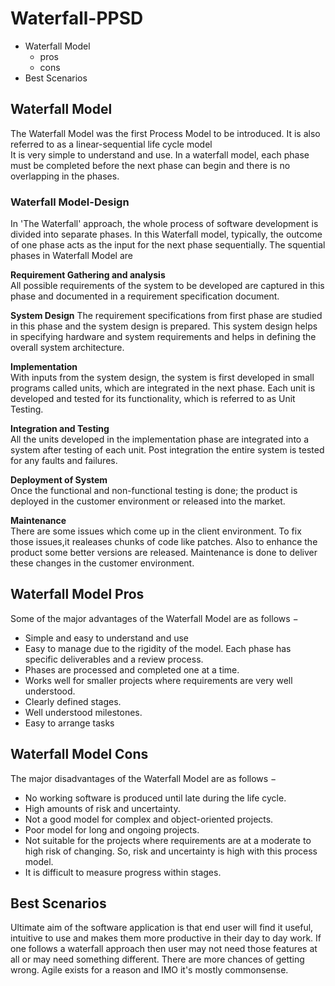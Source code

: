 # Waterfall-PPSD  
- Waterfall Model 
   - pros
   - cons
-  Best Scenarios    
## Waterfall Model  
The Waterfall Model was the first Process Model to be introduced. It is also referred to as a linear-sequential life cycle model  
It is very simple to understand and use. In a waterfall model, each phase must be completed before the next phase can begin and there is no overlapping in the phases.
### Waterfall Model-Design  
In 'The Waterfall' approach, the whole process of software development is divided into separate phases. In this Waterfall model, typically, the outcome of one phase acts as the input for the next phase sequentially. 
The squential phases in Waterfall Model are  

**Requirement Gathering  and analysis**   
All possible requirements of the system to be developed are captured in this phase and documented in a requirement specification document.  

**System Design** 
 The requirement specifications from first phase are studied in this phase and the system design is prepared. This system design helps in specifying hardware and system requirements and helps in defining the overall system architecture.
 
**Implementation**   
With inputs from the system design, the system is first developed in small programs called units, which are integrated in the next phase. Each unit is developed and tested for its functionality, which is referred to as Unit Testing.  

**Integration and Testing**   
All the units developed in the implementation phase are integrated into a system after testing of each unit. Post integration the entire system is tested for any faults and failures.    

**Deployment of System**      
 Once the functional and non-functional testing is done; the product is deployed in the customer environment or released into the market.    

**Maintenance**     
 There are some issues which come up in the client environment. To fix those issues,it realeases chunks of code like patches. Also to enhance the product some better versions are released. Maintenance is done to deliver these changes in the customer environment.      
## Waterfall Model Pros    
Some of the major advantages of the Waterfall Model are as follows −
- Simple and easy to understand and use
- Easy to manage due to the rigidity of the model. Each phase has specific deliverables and a review process.
- Phases are processed and completed one at a time.
- Works well for smaller projects where requirements are very well understood.
- Clearly defined stages.
- Well understood milestones.
- Easy to arrange tasks    
## Waterfall Model Cons       
The major disadvantages of the Waterfall Model are as follows −
- No working software is produced until late during the life cycle.
- High amounts of risk and uncertainty.
- Not a good model for complex and object-oriented projects.
- Poor model for long and ongoing projects.
- Not suitable for the projects where requirements are at a moderate to high risk of changing. So, risk and uncertainty is high with this process model.
- It is difficult to measure progress within stages.     
## Best Scenarios    
Ultimate aim of the software application is that end user will find it useful, intuitive to use and makes them more productive in their day to day work.
If one follows a waterfall approach then user may not need those features at all or may need something different. There are more chances of getting wrong.
Agile exists for a reason and IMO it's mostly commonsense.
